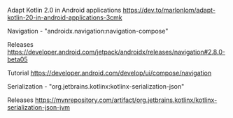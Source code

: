 Adapt Kotlin 2.0 in Android applications
https://dev.to/marlonlom/adapt-kotlin-20-in-android-applications-3cmk

Navigation - "androidx.navigation:navigation-compose"

Releases
https://developer.android.com/jetpack/androidx/releases/navigation#2.8.0-beta05

Tutorial
https://developer.android.com/develop/ui/compose/navigation



Serialization - "org.jetbrains.kotlinx:kotlinx-serialization-json"

Releases
https://mvnrepository.com/artifact/org.jetbrains.kotlinx/kotlinx-serialization-json-jvm